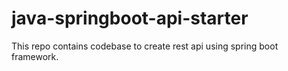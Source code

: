 # java-springboot-api-starter
This repo contains codebase to create rest api using spring boot framework. 
